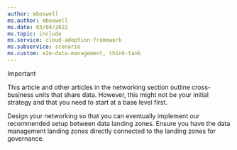 ```yaml
---
author: mboswell
ms.author: mboswell
ms.date: 03/04/2022
ms.topic: include
ms.service: cloud-adoption-framework
ms.subservice: scenario
ms.custom: e2e-data-management, think-tank
---
```


> [!IMPORTANT]
> This article and other articles in the networking section outline cross-business units that share data. However, this might not be your initial strategy and that you need to start at a base level first.
>
> Design your networking so that you can eventually implement our recommended setup between data landing zones. Ensure you have the data management landing zones directly connected to the landing zones for governance.

